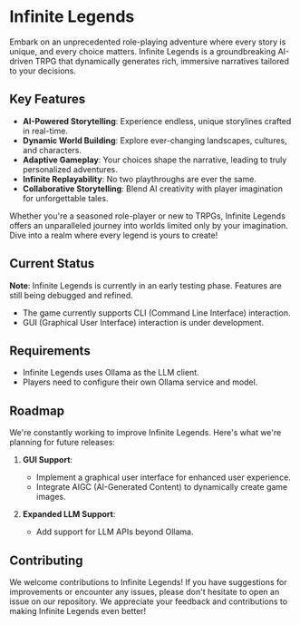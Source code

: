 

# Infinite Legends

Embark on an unprecedented role-playing adventure where every story is unique, and every choice matters. Infinite Legends is a groundbreaking AI-driven TRPG that dynamically generates rich, immersive narratives tailored to your decisions.

## Key Features

- **AI-Powered Storytelling**: Experience endless, unique storylines crafted in real-time.
- **Dynamic World Building**: Explore ever-changing landscapes, cultures, and characters.
- **Adaptive Gameplay**: Your choices shape the narrative, leading to truly personalized adventures.
- **Infinite Replayability**: No two playthroughs are ever the same.
- **Collaborative Storytelling**: Blend AI creativity with player imagination for unforgettable tales.

Whether you're a seasoned role-player or new to TRPGs, Infinite Legends offers an unparalleled journey into worlds limited only by your imagination. Dive into a realm where every legend is yours to create!

## Current Status

**Note**: Infinite Legends is currently in an early testing phase. Features are still being debugged and refined.

- The game currently supports CLI (Command Line Interface) interaction.
- GUI (Graphical User Interface) interaction is under development.

## Requirements

- Infinite Legends uses Ollama as the LLM client.
- Players need to configure their own Ollama service and model.

## Roadmap

We're constantly working to improve Infinite Legends. Here's what we're planning for future releases:

1. **GUI Support**: 
   - Implement a graphical user interface for enhanced user experience.
   - Integrate AIGC (AI-Generated Content) to dynamically create game images.

2. **Expanded LLM Support**: 
   - Add support for LLM APIs beyond Ollama.

## Contributing

We welcome contributions to Infinite Legends! If you have suggestions for improvements or encounter any issues, please don't hesitate to open an issue on our repository. We appreciate your feedback and contributions to making Infinite Legends even better!
